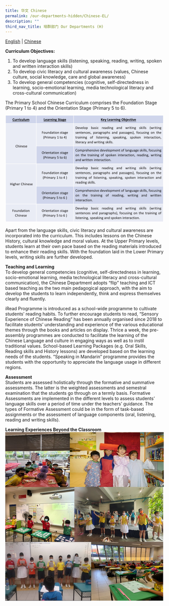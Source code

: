 ```yaml
---
title: 华文 Chinese
permalink: /our-departments-hidden/Chinese-EL/
description: ""
third_nav_title: 培群部门 Our Departments (H)
---
```


[English](/our-departments-hidden/Chinese-EL/) | [Chinese](/our-departments/Chinese-CL/)

**Curriculum Objectives:**<br>
1. To develop language skills (listening, speaking, reading, writing, spoken and written interaction skills)
2. To develop civic literacy and cultural awareness (values, Chinese culture, social knowledge, care and global awareness)
3. To develop general competencies (cognitive, self-directedness in learning, socio-emotional learning, media technological literacy and cross-cultural communication)

The Primary School Chinese Curriculum comprises the Foundation Stage (Primary 1 to 4) and the Orientation Stage (Primary 5 to 6).

![Chinese3](/images/Our%20Programmes/Chinese3.jpg)

Apart from the language skills, civic literacy and cultural awareness are incorporated into the curriculum. This includes lessons on the Chinese History, cultural knowledge and moral values. At the Upper Primary levels, students learn at their own pace based on the reading materials introduced to enhance their reading skills. With the foundation laid in the Lower Primary levels, writing skills are further developed.

**Teaching and Learning**<br>
To develop general competencies (cognitive, self-directedness in learning, socio-emotional learning, media technological literacy and cross-cultural communication), the Chinese Department adopts “flip” teaching and ICT based teaching as the two main pedagogical approach, with the aim to develop the students to learn independently, think and express themselves clearly and fluently.

iRead Programme is introduced as a school-wide programme to cultivate students’ reading habits. To further encourage students to read, “Sensory Experience of Chinese Reading” has been annually organised since 2018 to facilitate students’ understanding and experience of the various educational themes through the books and articles on display. Thrice a week, the pre-assembly programmes are conducted to facilitate the learning of the Chinese Language and culture in engaging ways as well as to instil traditional values. School-based Learning Packages (e.g. Oral Skills, Reading skills and History lessons) are developed based on the learning needs of the students. “Speaking in Mandarin” programme provides the students with the opportunity to appreciate the language usage in different regions.

**Assessment**<br>
Students are assessed holistically through the formative and summative assessments. The latter is the weighted assessments and semestral examination that the students go through on a termly basis. Formative Assessments are implemented in the different levels to assess students’ language skills over a period of time under the teachers’ guidance. The types of Formative Assessment could be in the form of task-based assignments or the assessment of language components (oral, listening, reading and writing skills).

**Learning Experiences Beyond the Classroom** <br>
![Chinese1](/images/Our%20Programmes/Chinese1.jpg)